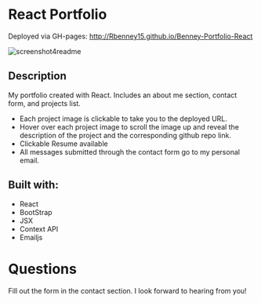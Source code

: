 # React Portfolio

Deployed via GH-pages: http://Rbenney15.github.io/Benney-Portfolio-React

![screenshot4readme](https://user-images.githubusercontent.com/98703735/178869294-027a57d3-e880-4602-b43f-60209b91455f.jpg)

## Description
My portfolio created with React. Includes an about me section, contact form, and projects list. 
* Each project image is clickable to take you to the deployed URL. 
* Hover over each project image to scroll the image up and reveal the description of the project and the corresponding github repo link.
* Clickable Resume available
* All messages submitted through the contact form go to my personal email.

## Built with:
* React
* BootStrap
* JSX
* Context API
* Emailjs

# Questions
Fill out the form in the contact section. I look forward to hearing from you!
